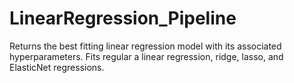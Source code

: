 # LinearRegression_Pipeline
Returns the best fitting linear regression model with its associated hyperparameters. Fits regular a linear regression, ridge, lasso, and ElasticNet regressions.
